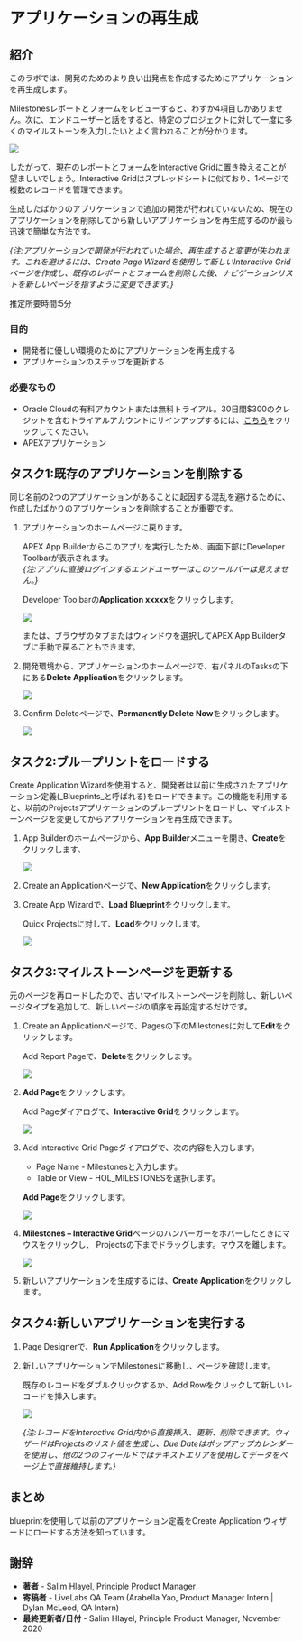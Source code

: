 # アプリケーションの再生成

## 紹介

このラボでは、開発のためのより良い出発点を作成するためにアプリケーションを再生成します。  

Milestonesレポートとフォームをレビューすると、わずか4項目しかありません。次に、エンドユーザーと話をすると、特定のプロジェクトに対して一度に多くのマイルストーンを入力したいとよく言われることが分かります。

![](images/milestones.png " ")

したがって、現在のレポートとフォームをInteractive Gridに置き換えることが望ましいでしょう。Interactive Gridはスプレッドシートに似ており、1ページで複数のレコードを管理できます。  

生成したばかりのアプリケーションで追加の開発が行われていないため、現在のアプリケーションを削除してから新しいアプリケーションを再生成するのが最も迅速で簡単な方法です。  

*{注:アプリケーションで開発が行われていた場合、再生成すると変更が失われます。これを避けるには、Create Page Wizardを使用して新しいInteractive Gridページを作成し、既存のレポートとフォームを削除した後、ナビゲーションリストを新しいページを指すように変更できます。}*  

推定所要時間:5分  

### 目的
- 開発者に優しい環境のためにアプリケーションを再生成する  
- アプリケーションのステップを更新する  

### 必要なもの  

- Oracle Cloudの有料アカウントまたは無料トライアル。30日間$300のクレジットを含むトライアルアカウントにサインアップするには、[こちら](http://oracle.com/cloud/free)をクリックしてください。  
- APEXアプリケーション

## タスク1:既存のアプリケーションを削除する
同じ名前の2つのアプリケーションがあることに起因する混乱を避けるために、作成したばかりのアプリケーションを削除することが重要です。

1. アプリケーションのホームページに戻ります。  

   APEX App Builderからこのアプリを実行したため、画面下部にDeveloper Toolbarが表示されます。     
   *{注:アプリに直接ログインするエンドユーザーはこのツールバーは見えません。}*

   Developer Toolbarの**Application xxxxx**をクリックします。

   ![](images/dev-toolbar.png " ")  

   または、ブラウザのタブまたはウィンドウを選択してAPEX App Builderタブに手動で戻ることもできます。

2. 開発環境から、アプリケーションのホームページで、右パネルのTasksの下にある**Delete Application**をクリックします。

   ![](images/delete-app.png " ")  

3. Confirm Deleteページで、**Permanently Delete Now**をクリックします。

   ![](images/perm-delete-now.png " ")  
 

## タスク2:ブループリントをロードする 
Create Application Wizardを使用すると、開発者は以前に生成されたアプリケーション定義(_Blueprints_と呼ばれる)をロードできます。この機能を利用すると、以前のProjectsアプリケーションのブループリントをロードし、マイルストーンページを変更してからアプリケーションを再生成できます。

1. App Builderのホームページから、**App Builder**メニューを開き、**Create**をクリックします。

   ![](images/go-create-app.png " ")  

2. Create an Applicationページで、**New Application**をクリックします。

3. Create App Wizardで、**Load Blueprint**をクリックします。

   Quick Projectsに対して、**Load**をクリックします。

   ![](images/load-blueprint.png " ")

## タスク3:マイルストーンページを更新する
元のページを再ロードしたので、古いマイルストーンページを削除し、新しいページタイプを追加して、新しいページの順序を再設定するだけです。

1. Create an Applicationページで、Pagesの下のMilestonesに対して**Edit**をクリックします。  

   Add Report Pageで、**Delete**をクリックします。

   ![](images/delete-page.png " ")

2. **Add Page**をクリックします。  

   Add Pageダイアログで、**Interactive Grid**をクリックします。

   ![](images/select-ig.png " ")  

3. Add Interactive Grid Pageダイアログで、次の内容を入力します。
   - Page Name - Milestonesと入力します。  
   - Table or View - HOL_MILESTONESを選択します。  

   **Add Page**をクリックします。

   ![](images/add-page.png " ")  

4. **Milestones – Interactive Grid**ページのハンバーガーをホバーしたときにマウスをクリックし、 Projectsの下までドラッグします。マウスを離します。

   ![](images/drag-page.png " ")  

5. 新しいアプリケーションを生成するには、**Create Application**をクリックします。  

## タスク4:新しいアプリケーションを実行する

1. Page Designerで、**Run Application**をクリックします。  

2. 新しいアプリケーションでMilestonesに移動し、ページを確認します。  

   既存のレコードをダブルクリックするか、Add Rowをクリックして新しいレコードを挿入します。

   ![](images/new-page.png " ")  

   *{注:レコードをInteractive Grid内から直接挿入、更新、削除できます。ウィザードはProjectsのリスト値を生成し、Due Dateはポップアップカレンダーを使用し、他の2つのフィールドではテキストエリアを使用してデータをページ上で直接維持します。}*   

## **まとめ**  
blueprintを使用して以前のアプリケーション定義をCreate Application ウィザードにロードする方法を知っています。

## **謝辞**

  - **著者** - Salim Hlayel, Principle Product Manager
  - **寄稿者** - LiveLabs QA Team (Arabella Yao, Product Manager Intern | Dylan McLeod, QA Intern)
  - **最終更新者/日付** - Salim Hlayel, Principle Product Manager, November 2020
